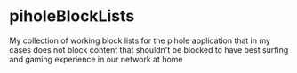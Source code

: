 # piholeBlockLists
My collection of working block lists for the pihole application that in my cases does not block content that shouldn't be blocked to have best surfing and gaming experience in our network at home
